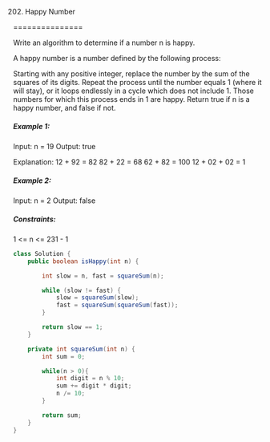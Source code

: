 202. Happy Number

===============

Write an algorithm to determine if a number n is happy.

A happy number is a number defined by the following process:

Starting with any positive integer, replace the number by the sum of the squares of its digits.
Repeat the process until the number equals 1 (where it will stay), or it loops endlessly in a cycle which does not include 1.
Those numbers for which this process ends in 1 are happy.
Return true if n is a happy number, and false if not. 

##### Example 1:

Input: n = 19
Output: true

Explanation:
12 + 92 = 82
82 + 22 = 68
62 + 82 = 100
12 + 02 + 02 = 1

##### Example 2:

Input: n = 2
Output: false

##### Constraints:

1 <= n <= 231 - 1

```java
class Solution {
    public boolean isHappy(int n) {

        int slow = n, fast = squareSum(n);

        while (slow != fast) {
            slow = squareSum(slow);
            fast = squareSum(squareSum(fast));
        }

        return slow == 1;       
    }

    private int squareSum(int n) {
        int sum = 0;

        while(n > 0){
            int digit = n % 10;
            sum += digit * digit;
            n /= 10;
        }

        return sum;
    }
}
```

